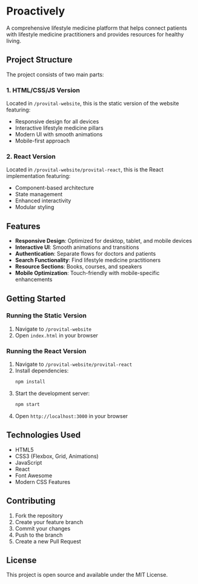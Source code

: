 # Proactively

A comprehensive lifestyle medicine platform that helps connect patients with lifestyle medicine practitioners and provides resources for healthy living.

## Project Structure

The project consists of two main parts:

### 1. HTML/CSS/JS Version
Located in `/provital-website`, this is the static version of the website featuring:
- Responsive design for all devices
- Interactive lifestyle medicine pillars
- Modern UI with smooth animations
- Mobile-first approach

### 2. React Version
Located in `/provital-website/provital-react`, this is the React implementation featuring:
- Component-based architecture
- State management
- Enhanced interactivity
- Modular styling

## Features

- **Responsive Design**: Optimized for desktop, tablet, and mobile devices
- **Interactive UI**: Smooth animations and transitions
- **Authentication**: Separate flows for doctors and patients
- **Search Functionality**: Find lifestyle medicine practitioners
- **Resource Sections**: Books, courses, and speakers
- **Mobile Optimization**: Touch-friendly with mobile-specific enhancements

## Getting Started

### Running the Static Version
1. Navigate to `/provital-website`
2. Open `index.html` in your browser

### Running the React Version
1. Navigate to `/provital-website/provital-react`
2. Install dependencies:
   ```bash
   npm install
   ```
3. Start the development server:
   ```bash
   npm start
   ```
4. Open `http://localhost:3000` in your browser

## Technologies Used

- HTML5
- CSS3 (Flexbox, Grid, Animations)
- JavaScript
- React
- Font Awesome
- Modern CSS Features

## Contributing

1. Fork the repository
2. Create your feature branch
3. Commit your changes
4. Push to the branch
5. Create a new Pull Request

## License

This project is open source and available under the MIT License.
